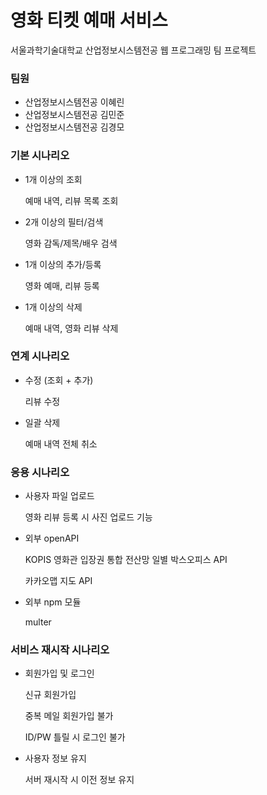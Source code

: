 # 영화 티켓 예매 서비스
서울과학기술대학교 산업정보시스템전공 웹 프로그래밍 팀 프로젝트

### 팀원
- 산업정보시스템전공 이혜린
- 산업정보시스템전공 김민준
- 산업정보시스템전공 김경모


### 기본 시나리오
- 1개 이상의 조회
  
  예매 내역, 리뷰 목록 조회
  
- 2개 이상의 필터/검색
  
  영화 감독/제목/배우 검색
  
- 1개 이상의 추가/등록
  
  영화 예매, 리뷰 등록
  
- 1개 이상의 삭제
  
  예매 내역, 영화 리뷰 삭제
  
### 연계 시나리오
- 수정 (조회 + 추가)

  리뷰 수정

- 일괄 삭제
  
  예매 내역 전체 취소

### 응용 시나리오
- 사용자 파일 업로드
  
  영화 리뷰 등록 시 사진 업로드 기능

- 외부 openAPI
  
  KOPIS 영화관 입장권 통합 전산망 일별 박스오피스 API
  
  카카오맵 지도 API

- 외부 npm 모듈
  
  multer
  
### 서비스 재시작 시나리오
- 회원가입 및 로그인
  
  신규 회원가입
  
  중복 메일 회원가입 불가
  
  ID/PW 틀릴 시 로그인 불가

- 사용자 정보 유지
  
  서버 재시작 시 이전 정보 유지
